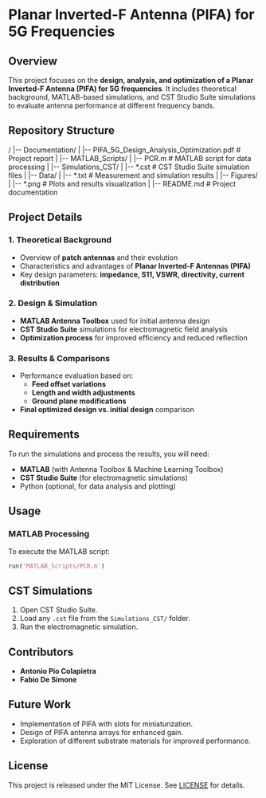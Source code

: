 # Planar Inverted-F Antenna (PIFA) for 5G Frequencies

## Overview
This project focuses on the **design, analysis, and optimization of a Planar Inverted-F Antenna (PIFA) for 5G frequencies**. It includes theoretical background, MATLAB-based simulations, and CST Studio Suite simulations to evaluate antenna performance at different frequency bands.

## Repository Structure
/
|-- Documentation/
|   |-- PIFA_5G_Design_Analysis_Optimization.pdf  # Project report
|
|-- MATLAB_Scripts/
|   |-- PCR.m                                     # MATLAB script for data processing
|
|-- Simulations_CST/
|   |-- *.cst                                     # CST Studio Suite simulation files
|
|-- Data/
|   |-- *.txt                                     # Measurement and simulation results
|
|-- Figures/
|   |-- *.png                                     # Plots and results visualization
|
|-- README.md                                     # Project documentation


## Project Details
### **1. Theoretical Background**
- Overview of **patch antennas** and their evolution
- Characteristics and advantages of **Planar Inverted-F Antennas (PIFA)**
- Key design parameters: **impedance, S11, VSWR, directivity, current distribution**

### **2. Design & Simulation**
- **MATLAB Antenna Toolbox** used for initial antenna design
- **CST Studio Suite** simulations for electromagnetic field analysis
- **Optimization process** for improved efficiency and reduced reflection

### **3. Results & Comparisons**
- Performance evaluation based on:
  - **Feed offset variations**
  - **Length and width adjustments**
  - **Ground plane modifications**
- **Final optimized design vs. initial design** comparison

## Requirements
To run the simulations and process the results, you will need:
- **MATLAB** (with Antenna Toolbox & Machine Learning Toolbox)
- **CST Studio Suite** (for electromagnetic simulations)
- Python (optional, for data analysis and plotting)

## Usage
### **MATLAB Processing**
To execute the MATLAB script:
```matlab
run('MATLAB_Scripts/PCR.m') 
```
## CST Simulations

1. Open CST Studio Suite.
2. Load any `.cst` file from the `Simulations_CST/` folder.
3. Run the electromagnetic simulation.

## Contributors

- **Antonio Pio Colapietra**
- **Fabio De Simone**

## Future Work

- Implementation of PIFA with slots for miniaturization.
- Design of PIFA antenna arrays for enhanced gain.
- Exploration of different substrate materials for improved performance.

## License

This project is released under the MIT License. See [LICENSE](LICENSE) for details.
